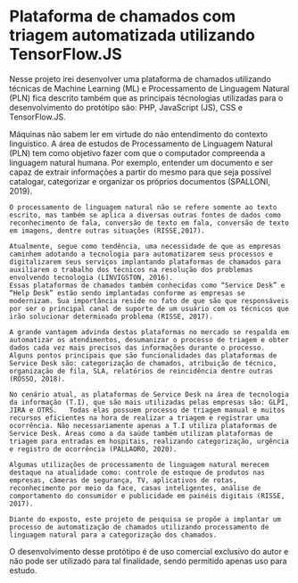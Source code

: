 # Plataforma de chamados com triagem automatizada utilizando TensorFlow.JS

 Nesse projeto irei desenvolver uma plataforma de chamados utilizando técnicas de Machine Learning (ML) e Processamento de Linguagem Natural (PLN) fica descrito também que as principais técnologias utilizadas para o desenvolvimento do protótipo são: PHP, JavaScript (JS), CSS e TensorFlow.JS.


Máquinas não sabem ler em virtude do não entendimento do contexto linguístico. A área de estudos de Processamento de Linguagem Natural (PLN) tem como objetivo fazer com que o computador compreenda a linguagem natural humana. Por exemplo, entender um documento e ser capaz de extrair informações a partir do mesmo para que seja possível catalogar, categorizar e organizar os próprios documentos (SPALLONI, 2019). 

	O processamento de linguagem natural não se refere somente ao texto escrito, mas também se aplica a diversas outras fontes de dados como reconhecimento de fala, conversão de texto em fala, conversão de texto em imagens, dentre outras situações (RISSE,2017). 
 
	Atualmente, segue como tendência, uma necessidade de que as empresas caminhem adotando a tecnologia para automatizarem seus processos e digitalizarem seus serviços implantando plataformas de chamados para auxiliarem o trabalho dos técnicos na resolução dos problemas envolvendo tecnologia (LINVIGSTON, 2016). 
	Essas plataformas de chamados também conhecidas como “Service Desk” e “Help Desk” estão sendo implantadas conforme as empresas se modernizam. Sua importância reside no fato de que são que responsáveis por ser o principal canal de suporte de um usuário com os técnicos que irão solucionar determinado problema (RISSE, 2017). 
 
	A grande vantagem advinda destas plataformas no mercado se respalda em automatizar os atendimentos, desumanizar o processo de triagem e obter dados cada vez mais precisos das informações durante o processo. Alguns pontos principais que são funcionalidades das plataformas de Service Desk são: categorização de chamados, atribuição de técnico, organização de fila, SLA, relatórios de reincidência dentre outras (ROSSO, 2018). 
 
	No cenário atual, as plataformas de Service Desk na área de tecnologia da informação (T.I), que são mais utilizadas pelas empresas são: GLPI, JIRA e OTRS.   Todas elas possuem processo de triagem manual e muitos recursos eficientes na hora de realizar a triagem e registrar uma ocorrência. Não necessariamente apenas a T.I utiliza plataformas de Service Desk. Áreas como a da saúde também utilizam plataformas de triagem para entradas em hospitais, realizando categorização, urgência e registro de ocorrência (PALLAORO, 2020). 
 
	Algumas utilizações de processamento de linguagem natural merecem destaque na atualidade como: controle de estoque de produtos nas empresas, câmeras de segurança, TV, aplicativos de rotas, reconhecimento por meio da face, casas inteligentes, análise de comportamento do consumidor e publicidade em painéis digitais (RISSE, 2017). 
 
	Diante do exposto, este projeto de pesquisa se propõe a implantar um processo de automatização de chamados utilizando processamento de linguagem natural para a categorização dos chamados. 



 O desenvolvimento desse protótipo é de uso comercial exclusivo do autor e não pode ser utilizado para tal finalidade, sendo permitido apenas uso para estudo.
